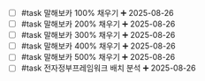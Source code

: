 - [ ] #task 말해보카 100% 채우기 ➕ 2025-08-26
- [ ] #task 말해보카 200% 채우기 ➕ 2025-08-26
- [ ] #task 말해보카 300% 채우기 ➕ 2025-08-26
- [ ] #task 말해보카 400% 채우기 ➕ 2025-08-26
- [ ] #task 말해보카 500% 채우기 ➕ 2025-08-26
- [ ] #task 전자정부프레임워크 배치 분석 ➕ 2025-08-26